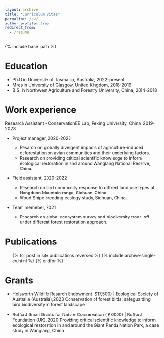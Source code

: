 ```yaml
---
layout: archive
title: "Curriculum Vitae"
permalink: /cv/
author_profile: true
redirect_from:
  - /resume
---
```


{% include base_path %}


Education
======
* Ph.D in University of Tasmania, Australia, 2022-present
* Mres in University of Glasgow, United Kingdom, 2018-2019
* B.S. in Northwest Agriculture and Forestry University, China, 2014-2018

Work experience
======
Research Assistant - ConservationEE Lab, Peking University, China, 2019-2023
* Project manager, 2020-2023
  * Resarch on globally divergent impacts of agriculture-induced deforestation on avian communities and their underlying factors.
  * Research on providing critical scientific knowledge to inform ecological restoration in and around Wanglang National Reserve, China.

* Field assistant, 2020-2022
  * Research on bird community response to diffrent land use types at Hengduan Mountain range, Sichuan, China.
  * Wood Snipe breeding ecology study, Sichuan, China.
    
* Team memeber, 2021
  * Research on global ecosystem survey and biodiversity trade-off under different forest restoration approach.
  
Publications
======
  <ul>{% for post in site.publications reversed %}
    {% include archive-single-cv.html %}
  {% endfor %}</ul>
  
Grants
======
* Holsworth Wildlife Resarch Endowment ($17,500) | Ecological Society of Australia (Australia),2023
  Conservation of forest birds: safeguarding bird biodiversity in forest landscape
  
* Rufford Small Grants for Nature Conservation (￡6000) | Rufford Foundation (UK), 2020
  Providing critical scientific knowledge to inform ecological restoration in and around the Giant Panda Nation Park, a case study in Wanglang, China
 

